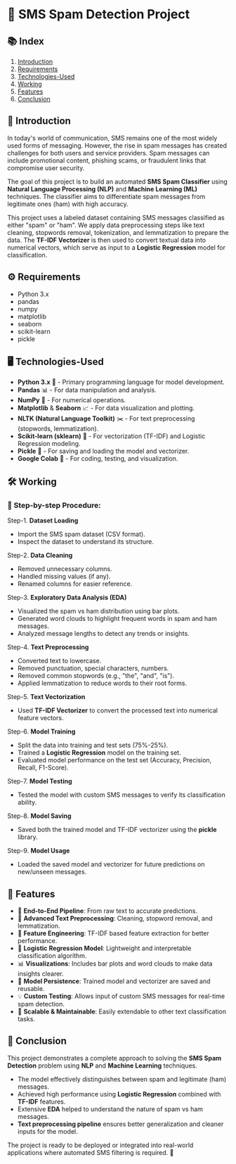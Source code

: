 # 📩 SMS Spam Detection Project

## 📚 Index
1. [Introduction](#Introduction)
2. [Requirements](#Requirements)
3. [Technologies-Used](#Technologies-Used)
4. [Working](#Working)
5. [Features](#Features)
6. [Conclusion](#Conclusion)



## 📖 Introduction

In today's world of communication, SMS remains one of the most widely used forms of messaging. However, the rise in spam messages has created challenges for both users and service providers. Spam messages can include promotional content, phishing scams, or fraudulent links that compromise user security.

The goal of this project is to build an automated **SMS Spam Classifier** using **Natural Language Processing (NLP)** and **Machine Learning (ML)** techniques. The classifier aims to differentiate spam messages from legitimate ones (ham) with high accuracy.

This project uses a labeled dataset containing SMS messages classified as either "spam" or "ham". We apply data preprocessing steps like text cleaning, stopwords removal, tokenization, and lemmatization to prepare the data. The **TF-IDF Vectorizer** is then used to convert textual data into numerical vectors, which serve as input to a **Logistic Regression** model for classification.



## ⚙️ Requirements

- Python 3.x
- pandas
- numpy
- matplotlib
- seaborn
- scikit-learn
- pickle

  

## 🖥️ Technologies-Used

- **Python 3.x** 🐍 - Primary programming language for model development.
- **Pandas** 📊 - For data manipulation and analysis.
- **NumPy** 🔢 - For numerical operations.
- **Matplotlib** & **Seaborn** 📈 - For data visualization and plotting.
- **NLTK (Natural Language Toolkit)** ✂️ - For text preprocessing (stopwords, lemmatization).
- **Scikit-learn (sklearn)** 🤖 - For vectorization (TF-IDF) and Logistic Regression modeling.
- **Pickle** 💾 - For saving and loading the model and vectorizer.
- **Google Colab** 📓 - For coding, testing, and visualization.



## 🛠️ Working

### 📌 Step-by-step Procedure:

Step-1. **Dataset Loading**
   - Import the SMS spam dataset (CSV format).
   - Inspect the dataset to understand its structure.

Step-2. **Data Cleaning**
   - Removed unnecessary columns.
   - Handled missing values (if any).
   - Renamed columns for easier reference.

Step-3. **Exploratory Data Analysis (EDA)**
   - Visualized the spam vs ham distribution using bar plots.
   - Generated word clouds to highlight frequent words in spam and ham messages.
   - Analyzed message lengths to detect any trends or insights.

Step-4. **Text Preprocessing**
   - Converted text to lowercase.
   - Removed punctuation, special characters, numbers.
   - Removed common stopwords (e.g., "the", "and", "is").
   - Applied lemmatization to reduce words to their root forms.

Step-5. **Text Vectorization**
   - Used **TF-IDF Vectorizer** to convert the processed text into numerical feature vectors.

Step-6. **Model Training**
   - Split the data into training and test sets (75%-25%).
   - Trained a **Logistic Regression** model on the training set.
   - Evaluated model performance on the test set (Accuracy, Precision, Recall, F1-Score).

Step-7. **Model Testing**
   - Tested the model with custom SMS messages to verify its classification ability.

Step-8. **Model Saving**
   - Saved both the trained model and TF-IDF vectorizer using the **pickle** library.

Step-9. **Model Usage**
   - Loaded the saved model and vectorizer for future predictions on new/unseen messages.



## 🌟 Features

- 🔄 **End-to-End Pipeline**: From raw text to accurate predictions.
- 🧹 **Advanced Text Preprocessing**: Cleaning, stopword removal, and lemmatization.
- 🧮 **Feature Engineering**: TF-IDF based feature extraction for better performance.
- 🧠 **Logistic Regression Model**: Lightweight and interpretable classification algorithm.
- 📊 **Visualizations**: Includes bar plots and word clouds to make data insights clearer.
- 💾 **Model Persistence**: Trained model and vectorizer are saved and reusable.
- 💡 **Custom Testing**: Allows input of custom SMS messages for real-time spam detection.
- 🚀 **Scalable & Maintainable**: Easily extendable to other text classification tasks.



## 📝 Conclusion

This project demonstrates a complete approach to solving the **SMS Spam Detection** problem using **NLP** and **Machine Learning** techniques.

- The model effectively distinguishes between spam and legitimate (ham) messages.
- Achieved high performance using **Logistic Regression** combined with **TF-IDF** features.
- Extensive **EDA** helped to understand the nature of spam vs ham messages.
- **Text preprocessing pipeline** ensures better generalization and cleaner inputs for the model.

The project is ready to be deployed or integrated into real-world applications where automated SMS filtering is required. 🚀




